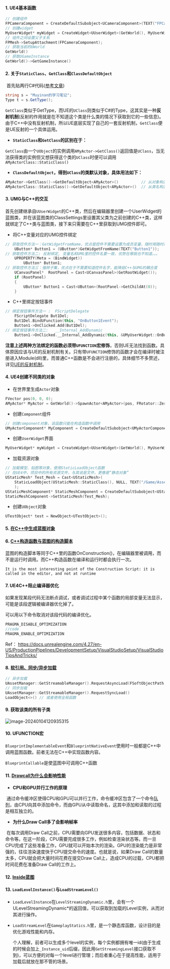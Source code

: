 #### 1. UE4基本函数

```C++
// 创建组件
FPCameraComponent = CreateDefaultSubobject<UCameraComponent>(TEXT("FPCamera"));
// 创建widget
MyUserWidget* myWidget = CreateWidget<UUserWidget>(GetWorld(), MyUserWidget);
// 组件之间设置父子关系
FPMesh->SetupAttachment(FPCameraComponent);
// 获取当前的UWorld
GetWorld()
// 获取UGameInstance
GetWorld()->GetGameInstance()

```

#### 2. 关于`StaticClass`、`GetClass`和`ClassDefaultObject`

​		首先贴两行C#代码([参考文章](https://blog.csdn.net/j756915370/article/details/117913118))

```c#
string s = "Muyinan的学习笔记";
Type t = s.GetType();
```

​		`GetClass`类似于GetType，而UE的`UClass`则类似于C#的Type，这其实是一种**反射机制**(反射的作用就是在不知道这个类是什么类的情况下获取到它的一些信息)。由于C++中没有反射机制，所以UE底层实现了自己的一套反射机制，`GetClass`便是UE反射的一个具体运用。

- **`StaticClass`和`GetClass`的区别在于：**

​	`GetClass`由一个`UObject`的实例调用`AMyActor->GetClass()`返回值是`UClass`，当无法获得类的实例但又想获得这个类的`UClass`时便可以调用`AMyActorClass::StaticClass()`

- **`ClassDefaultObject`，得到`UClass`的类默认对象，具体用法如下：**

```C++
AMyActor->GetClass()->GetDefaultObject<AMyActor>()			// 从对象构造默认对象
AMyActorClass::StaticClass()->GetDefaultObject<AMyActor>()	// 从类名构造默认对象
```

#### 3. UMG与C++的交互

​		首先创建继承自`UUserWidget`的C++类，然后在编辑器里创建一个UserWidget的蓝图类，并在该蓝图类的ClassSettings里设置其父类为之前创建的C++类，这样就绑定了C++类与蓝图类，接下来只需要在C++里获取到UMG控件即可。

- 将C++变量对应的UMG控件绑定

```C++
// 获取控件方法一：GetWidgetFromName，优点是控件不需要设置为成员变量，随时用随时声明
	UButton* Button1 = (UButton*)GetWidgetFromName(TEXT("Button1"));
// 获取控件方法二: 反射绑定, 变量名和UMG里的控件名要一致，优势在哪我也不知道。。。
	UPROPERTY(Meta = (BindWidget))
		UButton* Button1;
// 获取控件方法三：强转子集，优点在于不需要知道控件名字，能降低C++与UMG的耦合度
	UCanvasPanel*  RootPanel = Cast<UCanvasPanel>(GetRootWidget());
	if (RootPanel)
	{
		UButton* Button1 = Cast<UButton>(RootPanel->GetChildAt(0));
	}
```

- C++里绑定按钮事件

```C++
// 绑定按钮事件方法一 :  FScriptDelegate
	FScriptDelegate But1Del;
	But1Del.BindUFunction(this, "OnButton1Event");
	Button1->OnClicked.Add(But1Del);
// 绑定按钮事件方法二:	__Internal_AddDynamic
	Button1->OnClicked.__Internal_AddDynamic(this, &UMyUserWidget::OnButton1Event, FName("OnButton1Event"));
```

​		**注意上述两种方法绑定的函数必须带`UFUNCTION`宏修饰**，否则UE无法找到函数。具体原因应该与UE的反射机制有关。只有带`UFUNCTION`修饰的函数才会在编译时被注册进入Module(dll)里，而普通C++函数是不会进行注册的，具体细节不多赘述，详见[UE的反射机制](https://blog.csdn.net/mohuak/article/details/81913532?utm_medium=distribute.pc_relevant_t0.none-task-blog-BlogCommendFromMachineLearnPai2-1.nonecase&depth_1-utm_source=distribute.pc_relevant_t0.none-task-blog-BlogCommendFromMachineLearnPai2-1.nonecase)。

#### 4. UE4创建不同类的对象

- 在世界里生成`Actor`对象

```C++
FVector pos(0, 0, 0);  
AMyActor* MyActor = GetWorld()->SpawnActor<AMyActor>(pos, FRotator::ZeroRotator);
```

- 创建`Component`组件

```C++
// 创建component对象，该函数只能在构造函数中调用
UMyActorComponent* MyComponent = CreateDefaultSubobject<UMyActorComponent>(TEXT("MyComponent"));  
```

- 创建`UserWidget`界面

```C++
MyUserWidget* myWidget = CreateWidget<UUserWidget>(GetWorld(), MyUserWidget);
```

- 加载资源对象

```C++
// 加载模型、贴图等对象，使用StaticLoadObject函数 
// 在UE4中，项目中的所有资源文件，与其说是文件，更像是“静态对象”
UStaticMesh* Test_Mesh = Cast<UStaticMesh>(
    StaticLoadObject(UStaticMesh::StaticClass(), NULL, TEXT("/Game/Assets/StaticMeshes/Test_Mesh"))
    );  
UStaticMeshComponent* StaticMeshComponent = CreateDefaultSubobject<UStaticMeshComponent>(TEXT("StaticMeshComponent"));  
StaticMeshComponent->SetStaticMesh(Test_Mesh);
```

- 创建`UObject`对象

```C++
UTestObject* test = NewObject<UTestObject>();
```

#### 5. [在C++中生成蓝图对象](https://zhuanlan.zhihu.com/p/343208300)



#### 6. [C++构造函数与蓝图的构造脚本](https://blog.csdn.net/qq_43760344/article/details/121524724)

蓝图的构造脚本等同于C++里的函数OnConstruction()，在编辑器里被调用，而不是运行时调用。而C++构造函数在编译和运行时都会执行一次。

```
It is the most interesting point of the Construction Script: it is called in the editor, and not at runtime
```

#### 7. UE4C++阻止编译器优化

如果发现某段代码无法断点调试，或者调试过程中某个函数的局部变量无法显示，可能是该段逻辑被编译器优化掉了。

可以用以下命令取消对该段代码的编译优化。

```C++
PRAGMA_DISABLE_OPTIMIZATION
//code
PRAGMA_ENABLE_OPTIMIZATION
```

Ref： https://docs.unrealengine.com/4.27/en-US/ProductionPipelines/DevelopmentSetup/VisualStudioSetup/VisualStudioTipsAndTricks/

#### 8. [软引用、同步/异步加载](https://blog.csdn.net/qq_29523119/article/details/84455486)

```C++
// 异步加载
UAssetManager::GetStreamableManager().RequestAsyncLoad(FSoftObjectPath, FStreamableDelegate) 
// 同步加载
UAssetManager::GetStreamableManager().RequestSyncLoad()
LoadObject<>() // 或者使用全局函数
```

#### 9. 获取该类的所有子类

![image-20240104120935315](C:\Users\Administrator\AppData\Roaming\Typora\typora-user-images\image-20240104120935315.png)

#### 10. UFUNCTION宏

`BlueprintImplementableEvent`和`BlueprintNativeEvent`使用时一般都是C++中调用蓝图函数。前者无法在C++中实现函数内容。

`BlueprintCallable`是使蓝图中可调用C++函数

#### 11. [Drawcall为什么会影响性能](https://blog.csdn.net/weixin_42358083/article/details/122750617)

- **CPU和GPU并行工作的原理**

​		通过命令缓冲区使得CPU和GPU可以并行工作，命令缓冲区包含了一个命令[队列](https://so.csdn.net/so/search?q=队列&spm=1001.2101.3001.7020)，由CPU向其中添加命令，而由GPU从中读取命名，这其中添加和读取的过程是相互独立的。

- **为什么Draw Call多了会影响帧率**

​		在每次调用Draw Call之前，CPU需要向GPU发送很多内容，包括数据、状态和命令等。在这一阶段，CPU需要完成很多工作，例如检查渲染状态等。而一旦CPU完成了这些准备工作，GPU就可以开始本次的渲染。GPU的渲染能力是非常强的，往往渲染速度快于CPU提交命令的速度。也就是说，如果Draw Call的数量太多，CPU就会把大量时间花费在提交Draw Call上，造成CPU的过载，CPU都把时间花费在准备Draw Call的工作上。

#### 12. [Inside蓝图](https://blog.csdn.net/j756915370/article/details/121556800)

#### 13.  `LoadLevelInstance()`与`LoadStreamLevel()`

- `LoadLevelInstance`在`LevelStreamingDynamic.h`里，会有一个ULevelStreamingDynamic*的返回值，可以获取到加载的Level实例，从而对其进行操作。

- `LoadStreamLevel`在`GameplayStatics.h`里，是一个静态库函数，设计目的是优化游戏性能和内存。

  个人理解，前者可以生成多个level的实例，每个实例都拥有唯一id(由于生成的时候会加上`_Instance_uid`后缀，因此用`GetStreamingLevel`接口获取不到)，可以方便的对每一个level进行管理；而后者重心在于提高性能，适用于加载后就放在那不管的场景。
